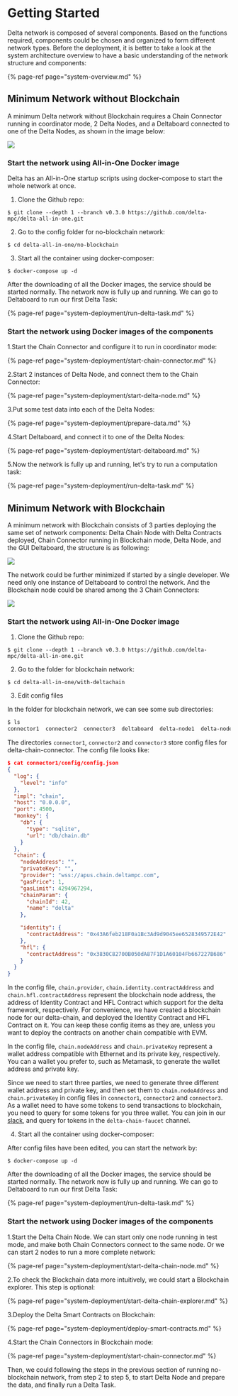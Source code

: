 # Getting Started

Delta network is composed of several components. Based on the functions required, components could be chosen and organized to form different network types. Before the deployment, it is better to take a look at the system architecture overview to have a basic understanding of the network structure and components:

{% page-ref page="system-overview.md" %}

## Minimum Network without Blockchain

A minimum Delta network without Blockchain requires a Chain Connector running in coordinator mode, 2 Delta Nodes, and a Deltaboard connected to one of the Delta Nodes, as shown in the image below:

![](.gitbook/assets/image%20%283%29.png)

### Start the network using All-in-One Docker image

Delta has an All-in-One startup scripts using docker-compose to start the whole network at once.

1. Clone the Github repo:

```text
$ git clone --depth 1 --branch v0.3.0 https://github.com/delta-mpc/delta-all-in-one.git
```

2. Go to the config folder for no-blockchain network:

```text
$ cd delta-all-in-one/no-blockchain
```

3. Start all the container using docker-composer:

```text
$ docker-compose up -d
```

After the downloading of all the Docker images, the service should be started normally. The network now is fully up and running. We can go to Deltaboard to run our first Delta Task:

{% page-ref page="system-deployment/run-delta-task.md" %}

### Start the network using Docker images of the components

1.Start the Chain Connector and configure it to run in coordinator mode:

{% page-ref page="system-deployment/start-chain-connector.md" %}

2.Start 2 instances of Delta Node, and connect them to the Chain Connector:

{% page-ref page="system-deployment/start-delta-node.md" %}

3.Put some test data into each of the Delta Nodes:

{% page-ref page="system-deployment/prepare-data.md" %}

4.Start Deltaboard, and connect it to one of the Delta Nodes:

{% page-ref page="system-deployment/start-deltaboard.md" %}

5.Now the network is fully up and running, let's try to run a computation task:

{% page-ref page="system-deployment/run-delta-task.md" %}

## Minimum Network with Blockchain

A minimum network with Blockchain consists of 3 parties deploying the same set of network components: Delta Chain Node with Delta Contracts deployed, Chain Connector running in Blockchain mode,  Delta Node, and the GUI Deltaboard, the structure is as following:

![](.gitbook/assets/delta-with-multi-chain.png)

The network could be further minimized if started by a single developer. We need only one instance of Deltaboard to control the network. And the Blockchain node could be shared among the 3 Chain Connectors:

![](.gitbook/assets/delta-with-single-chain.png)

### Start the network using All-in-One Docker image

1. Clone the Github repo:

```text
$ git clone --depth 1 --branch v0.3.0 https://github.com/delta-mpc/delta-all-in-one.git
```

2. Go to the folder for blockchain network:

```text
$ cd delta-all-in-one/with-deltachain
```

3. Edit config files

In the folder for blockchain network, we can see some sub directories:

```bash
$ ls
connector1  connector2  connector3  deltaboard  delta-node1  delta-node2  delta-node3  docker-compose.yml
```

The directories `connector1`, `connector2` and `connector3` store config files for delta-chain-connector.
The config file looks like:

```json
$ cat connector1/config/config.json
{
  "log": {
    "level": "info"
  },
  "impl": "chain",
  "host": "0.0.0.0",
  "port": 4500,
  "monkey": {
    "db": {
      "type": "sqlite",
      "url": "db/chain.db"
    }
  },
  "chain": {
    "nodeAddress": "",
    "privateKey": "",
    "provider": "wss://apus.chain.deltampc.com",
    "gasPrice": 1,
    "gasLimit": 4294967294,
    "chainParam": {
      "chainId": 42,
      "name": "delta"
    },

    "identity": {
      "contractAddress": "0x43A6feb218F0a1Bc3Ad9d9045ee6528349572E42"
    },
    "hfl": {
      "contractAddress": "0x3830C82700B050dA87F1D1A60104Fb667227B686"
    }
  }
}
```

In the config file, `chain.provider`, `chain.identity.contractAddress` and `chain.hfl.contractAddress` represent the blockchain node address, the address of Identity Contract and HFL Contract which support for the delta framework, respectively. For convenience, we have created a blockchain node for our delta-chain, and deployed the Identity Contract and HFL Contract on it. You can keep these config items as they are, unless you want to deploy the contracts on another chain compatible with EVM.

In the config file, `chain.nodeAddress` and `chain.privateKey` represent a wallet address compatible with Ethernet and its private key, respectively.
You can a wallet you prefer to, such as Metamask, to generate the wallet address and private key.

Since we need to start three parties, we need to generate three different wallet address and private key, and then set them to `chain.nodeAddress` and `chain.privateKey` in config files in `connector1`, `connector2` and `connector3`. As a wallet need to have some tokens to send transactions to blockchain, you need to query for some tokens for you three wallet. You can join in our [slack](https://join.slack.com/t/delta-mpc/shared\_invite/zt-uaqm185x-52oCXcxoYvRlFwEoMUC8Tw), and query for tokens in the `delta-chain-faucet` channel.

4. Start all the container using docker-composer:

After config files have been edited, you can start the network by:

```text
$ docker-compose up -d
```

After the downloading of all the Docker images, the service should be started normally. The network now is fully up and running. We can go to Deltaboard to run our first Delta Task:

{% page-ref page="system-deployment/run-delta-task.md" %}

### Start the network using Docker images of the components

1.Start the Delta Chain Node. We can start only one node running in test mode, and make both Chain Connectors connect to the same node. Or we can start 2 nodes to run a more complete network:

{% page-ref page="system-deployment/start-delta-chain-node.md" %}

2.To check the Blockchain data more intuitively, we could start a Blockchain explorer. This step is optional:

{% page-ref page="system-deployment/start-delta-chain-explorer.md" %}

3.Deploy the Delta Smart Contracts on Blockchain:

{% page-ref page="system-deployment/deploy-smart-contracts.md" %}

4.Start the Chain Connectors in Blockchain mode:

{% page-ref page="system-deployment/start-chain-connector.md" %}

Then, we could following the steps in the previous section of running no-blockchain network, from step 2 to step 5, to start Delta Node and prepare the data, and finally run a Delta Task.

